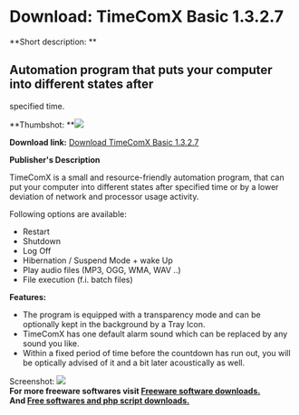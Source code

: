 # Download: TimeComX Basic 1.3.2.7

**Short description: **

## Automation program that puts your computer into different states after
specified time.

  
**Thumbshot: **![](http://www.freewarefiles.com/screenshot/timecomx124_md.jpg)   
  
**Download link:** [Download TimeComX Basic 1.3.2.7](http://freesoftwares.boysofts.com/TimeComX_program_44262.html)  
  

**Publisher's Description**  
  

TimeComX is a small and resource-friendly automation program, that can put
your computer into different states after specified time or by a lower
deviation of network and processor usage activity.

Following options are available:

  * Restart 
  * Shutdown 
  * Log Off 
  * Hibernation / Suspend Mode + wake Up 
  * Play audio files (MP3, OGG, WMA, WAV ..) 
  * File execution (f.i. batch files) 

**Features:**

  * The program is equipped with a transparency mode and can be optionally kept in the background by a Tray Icon. 
  * TimeComX has one default alarm sound which can be replaced by any sound you like. 
  * Within a fixed period of time before the countdown has run out, you will be optically advised of it and a bit later acoustically as well. 

  
  
Screenshot: ![](http://www.freewarefiles.com/screenshot/timecomx124.jpg)  
**For more freeware softwares visit [Freeware software downloads.](http://freesoftwares.boysofts.com/)**   
**And [Free softwares and php script downloads.](http://www.boysofts.com/)**

